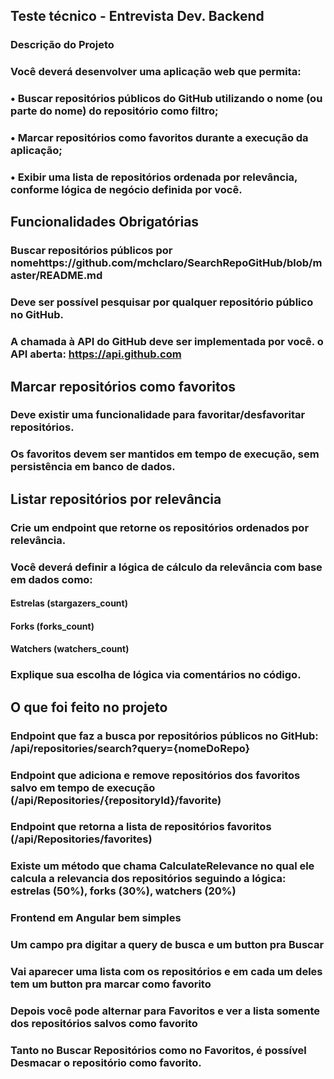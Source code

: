 ## Teste técnico - Entrevista Dev. Backend

### Descrição do Projeto
### Você deverá desenvolver uma aplicação web que permita:
### •	Buscar repositórios públicos do GitHub utilizando o nome (ou parte do nome) do repositório como filtro;
### •	Marcar repositórios como favoritos durante a execução da aplicação;
### •	Exibir uma lista de repositórios ordenada por relevância, conforme lógica de negócio definida por você.


## Funcionalidades Obrigatórias
### Buscar repositórios públicos por nomehttps://github.com/mchclaro/SearchRepoGitHub/blob/master/README.md
### Deve ser possível pesquisar por qualquer repositório público no GitHub.
### A chamada à API do GitHub deve ser implementada por você. o	API aberta: https://api.github.com

## Marcar repositórios como favoritos
### Deve existir uma funcionalidade para favoritar/desfavoritar repositórios.
### Os favoritos devem ser mantidos em tempo de execução, sem persistência em banco de dados.
## Listar repositórios por relevância
### Crie um endpoint que retorne os repositórios ordenados por relevância.
### Você deverá definir a lógica de cálculo da relevância com base em dados como:
#### Estrelas (stargazers_count)
#### Forks (forks_count)
#### Watchers (watchers_count)
### Explique sua escolha de lógica via comentários no código.


## O que foi feito no projeto

### Endpoint que faz a busca por repositórios públicos no GitHub: /api/repositories/search?query={nomeDoRepo}
### Endpoint que adiciona e remove repositórios dos favoritos salvo em tempo de execução (/api/Repositories/{repositoryId}/favorite)
### Endpoint que retorna a lista de repositórios favoritos (/api/Repositories/favorites)

### Existe um método que chama CalculateRelevance no qual ele calcula a relevancia dos repositórios seguindo a lógica: estrelas (50%), forks (30%), watchers (20%)

### Frontend em Angular bem simples
### Um campo pra digitar a query de busca e um button pra Buscar
### Vai aparecer uma lista com os repositórios e em cada um deles tem um button pra marcar como favorito
### Depois você pode alternar para Favoritos e ver a lista somente dos repositórios salvos como favorito
### Tanto no Buscar Repositórios como no Favoritos, é possível Desmacar o repositório como favorito.
